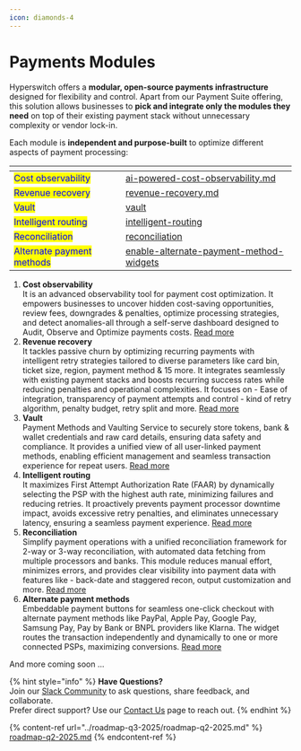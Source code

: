 ```yaml
---
icon: diamonds-4
---
```


# Payments Modules

Hyperswitch offers a **modular, open-source payments infrastructure** designed for flexibility and control. Apart from our Payment Suite offering, this solution allows businesses to **pick and integrate only the modules they need** on top of their existing payment stack without unnecessary complexity or vendor lock-in.

Each module is **independent and purpose-built** to optimize different aspects of payment processing:

<table data-view="cards"><thead><tr><th></th><th data-hidden data-card-target data-type="content-ref"></th></tr></thead><tbody><tr><td><mark style="color:blue;">Cost observability</mark></td><td><a href="ai-powered-cost-observability.md">ai-powered-cost-observability.md</a></td></tr><tr><td><mark style="color:blue;">Revenue recovery</mark></td><td><a href="revenue-recovery.md">revenue-recovery.md</a></td></tr><tr><td><mark style="color:blue;">Vault</mark></td><td><a href="vault/">vault</a></td></tr><tr><td><mark style="color:blue;">Intelligent routing</mark></td><td><a href="intelligent-routing/">intelligent-routing</a></td></tr><tr><td><mark style="color:blue;">Reconciliation</mark></td><td><a href="reconciliation/">reconciliation</a></td></tr><tr><td><mark style="color:blue;">Alternate payment methods</mark></td><td><a href="enable-alternate-payment-method-widgets/">enable-alternate-payment-method-widgets</a></td></tr></tbody></table>

1. **Cost observability**\
   It is an advanced observability tool for payment cost optimization. It empowers businesses to uncover hidden cost-saving opportunities, review fees, downgrades & penalties, optimize processing strategies, and detect anomalies-all through a self-serve dashboard designed to Audit, Observe and Optimize payments costs. [Read more](https://docs.hyperswitch.io/explore-hyperswitch/account-management/analytics-and-operations/ai-powered-cost-observability)
2. **Revenue recovery**\
   It tackles passive churn by optimizing recurring payments with intelligent retry strategies tailored to diverse parameters like card bin, ticket size, region, payment method & 15 more. It integrates seamlessly with existing payment stacks and boosts recurring success rates while reducing penalties and operational complexities. It focuses on - Ease of integration, transparency of payment attempts and control - kind of retry algorithm, penalty budget, retry split and more. [Read more](https://docs.hyperswitch.io/explore-hyperswitch/payment-flows-and-management/subscriptions/revenue-recovery)
3. **Vault**\
   Payment Methods and Vaulting Service to securely store tokens, bank & wallet credentials and raw card details, ensuring data safety and compliance. It provides a unified view of all user-linked payment methods, enabling efficient management and seamless transaction experience for repeat users. [Read more](vault/)
4. **Intelligent routing**\
   It maximizes First Attempt Authorization Rate (FAAR) by dynamically selecting the PSP with the highest auth rate, minimizing failures and reducing retries. It proactively prevents payment processor downtime impact, avoids excessive retry penalties, and eliminates unnecessary latency, ensuring a seamless payment experience. [Read more](https://docs.hyperswitch.io/explore-hyperswitch/payment-flows-and-management/smart-router/intelligent-routing)
5. **Reconciliation** \
   Simplify payment operations with a unified reconciliation framework for 2-way or 3-way reconciliation, with automated data fetching from multiple processors and banks. This module reduces manual effort, minimizes errors, and provides clear visibility into payment data with features like - back-date and staggered recon, output customization and more. [Read more](https://docs.hyperswitch.io/explore-hyperswitch/account-management/reconciliation)
6. **Alternate payment methods**\
   Embeddable payment buttons for seamless one-click checkout with alternate payment methods like PayPal, Apple Pay, Google Pay, Samsung Pay, Pay by Bank or BNPL providers like Klarna. The widget routes the transaction independently and dynamically to one or more connected PSPs, maximizing conversions. [Read more](https://docs.hyperswitch.io/explore-hyperswitch/merchant-controls/enable-alternate-payment-method-widgets)

And more coming soon ...

{% hint style="info" %}
**Have Questions?**\
Join our [Slack Community](https://join.slack.com/t/hyperswitch-io/shared_invite/zt-2jqxmpsbm-WXUENx022HjNEy~Ark7Orw) to ask questions, share feedback, and collaborate.\
Prefer direct support? Use our [Contact Us](https://hyperswitch.io/contact-us) page to reach out.
{% endhint %}

{% content-ref url="../roadmap-q3-2025/roadmap-q2-2025.md" %}
[roadmap-q2-2025.md](../roadmap-q3-2025/roadmap-q2-2025.md)
{% endcontent-ref %}
